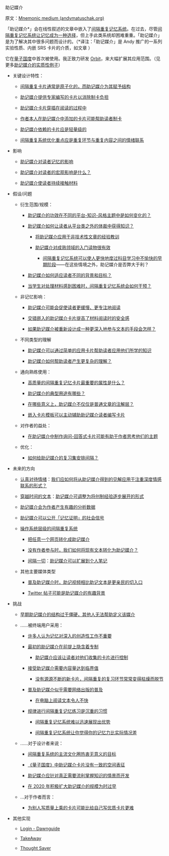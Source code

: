 助记媒介

原文：[Mnemonic medium (andymatuschak.org)](https://notes.andymatuschak.org/z4rRX3qwSSJRsEkdXKwH2shamgHNeRthrMLiF)

「助记媒介*」会在线性叙述的文章中嵌入了[间隔重复记忆系统](https://notes.andymatuschak.org/z4eXdSMJFv2qVGXSUEKH4vdcHBrLHcFY1ZGfC)。在过去，尽管[间隔重复记忆系统让记忆成为一种选择](https://notes.andymatuschak.org/z4bR1HVvDUhMXDm5SJB4Tiw4xGbrm9AfXWgbc)，但上手此类系统却困难重重。「助记媒介」是为了解决其中很多问题而设计的。（*译注：「助记媒介」是 Andy 推广的一系列实验性质、内嵌 SRS 卡片的介质，如文章 ）

它在[量子国度](https://notes.andymatuschak.org/z2fBHADWa93EZTuNzuww7V3Vi587ZyZ4FHTHm)中首次被使用。我正致力研发 [Orbit](https://notes.andymatuschak.org/z72ioKyd4X48WndtAsfkhnKwsD8o5PaaT384o)，来大幅扩展其应用范围。（见更多[助记媒介的实质性例子](https://notes.andymatuschak.org/zDmYvwSyN9YRv5HgDYwX19C28jC9qZ5qiMJ)）

- 关键设计特性：

  - [间隔重复卡片通常是原子化的，而助记媒介为其赋予结构](https://notes.andymatuschak.org/z5YjgWTaYfhWLrEbysgmDfFRcZ1yxgLeBeZac)

  - [助记媒介提供专家编写的卡片以消除制卡负担](https://notes.andymatuschak.org/z8ASeF682pSQ3feo8LHpLzk3u3SNpVUgNxMAU)

  - [助记媒介卡片穿插在阅读的过程中](https://notes.andymatuschak.org/zE1sr3TTDoEJut4hgai2w6qFUwBYHSkk7no)

  - [作者本人在助记媒介中添加的卡片可能帮助读者制卡](https://notes.andymatuschak.org/z4j3bcyJfBzGdpEoQje9gaVeECfsZFgMEhBNL)

  - [助记媒介依赖的卡片应是轻量级的](https://notes.andymatuschak.org/z7U6zXNGgTz1aEpRDUe6eMxotrhK4tmgprcxh)

  - [间隔重复系统优化重点应是重复环节与重复内容之间的情绪联系](https://notes.andymatuschak.org/z64si3kA3bkCgz3Bsr5YNWsAAQUR2pmXab63T)

- 影响

  - [助记媒介对读者记忆的影响](https://notes.andymatuschak.org/zt1TyUANyt84UkQVBJjWEGZ3JUd2HP92r65)

  - [助记媒介对读者的宏观影响是什么？](https://notes.andymatuschak.org/z5yKJEmSVZvRr6Q5kDdKeCEt9aqCjo2hQwNcm)

  - [助记媒介使读者持续接触材料](https://notes.andymatuschak.org/z7tjqSxGsJ53tXsGkRpchsECWcMsW3sFUw86U)

- 假设/问题

  - 衍生范围/规模：

    - [助记媒介的功效在不同的平台-知识-风格主题中是如何变化的？](https://notes.andymatuschak.org/z8U56PQX9kwhMi97wnQRCByvqXAM4azb9UP6h)

    - [助记媒介如何让读者从平台类之外的体裁中获得知识？](https://notes.andymatuschak.org/z57S2Fte6gAnnM1gCS2nHpH7NYAiXD8KeDfvZ)

      - [将助记媒介应用于非技术性文章的经验教训](https://notes.andymatuschak.org/ztWkeRtP1VRttCcrGPmDH6trs3vobziJMHT)

      - [助记媒介对成熟领域的入门读物很有效](https://notes.andymatuschak.org/zY1nxKoZCJmCd6EpMxzWHwmCyiQUG7nX17Z)

        - [间隔重复记忆系统可以使人更快地度过科目学习中不愉快的早期阶段](https://notes.andymatuschak.org/z36hoKonZMF93rY34goQhyFLfnTfHmSwBzNYs)——在这些情境之外，助记媒介是否弊大于利？

    - [助记媒介如何适应读者不同的背景和目标？](https://notes.andymatuschak.org/z287gqhS79WChEm7zRiB5vcuVAXYCnn3GCXv)

    - [当学生对处理材料感到困难时，间隔重复记忆系统会如何干预？](https://notes.andymatuschak.org/z432Vjppz3bY9z3NWhrY9f6Co2Jp5DFBGeLGo)

  - 非记忆影响：

    - [助记媒介可能会促使读者更缓慢、更专注地阅读](https://notes.andymatuschak.org/z7W1Zr7wEGptA3bFYwwaPbCFLBo54xXmQLQdK)

    - [交错嵌入的助记媒介卡片提高了材料阅读时的安全感](https://notes.andymatuschak.org/z2TCHSDXHpLAH7137LZ5zZjcRVepwtrMVLpk)

    - [如果助记媒介被重新设计成一种更深入地参与文本的手段会怎样？](https://notes.andymatuschak.org/z8ByVmn3qYHQmkzLRGN1958M1aYLZ2yzLbvGs)

  - 不同类型的理解

    - [助记媒介可以通过简单的应用卡片帮助读者应用他们所学的知识](https://notes.andymatuschak.org/z6Y8xDS2AJyE1d34X99y14Sk1A7YCNas5kFjA)

    - [助记媒介如何帮助读者产生更复杂的理解？](https://notes.andymatuschak.org/z7RgD27WGTZmhHEvEeYcZXAZQwPT8QZ6Ee8xQ)

  - 通向熟练使用：

    - [高质量的间隔重复记忆卡片最重要的属性是什么？](https://notes.andymatuschak.org/z42J1vxsMjhkdbrqVfoqjiEesSzfaEqurBtoJ)

    - [助记媒介的典型用途有哪些？](https://notes.andymatuschak.org/z57n4zZZ61isUYuLafL9Df4SGErKGNawH9cMj)

    - [在哪些意义上，助记媒介不仅仅是普通文章的注解层？](https://notes.andymatuschak.org/z2EpuLdwnh6jiC2nKQJdqaSiZ1BodNUHATbN)

    - [嵌入卡片模板可以主动辅助助记媒介读者编写卡片](https://notes.andymatuschak.org/z2GSNFzS3TRYHW1UGQhay6Y4J16BVRSwsjWZ)

  - 对作者的益处：

    - [在助记媒介中制作询问-回答式卡片可能有助于作者思考他们的主题](https://notes.andymatuschak.org/z5NRACdMmrg8YjKmcjse5zkrUCj4fvhmH1W8h)

  - 优化：

    - [如何给助记媒介的复习集安排间隔？](https://notes.andymatuschak.org/z2HvBwx8Uqr7ErLp28oTuiKebTYy3RaRgv4B7)

- 未来的方向

  - [认真对待情绪](https://notes.andymatuschak.org/zWiPabJxBUe2LyKaegZRLNQYAE653PXewkhU)：[我们应如何将从助记媒介得到的见解应用于注重深度情感联系的形式？](https://notes.andymatuschak.org/z6kCeJmanzXswfjDoushes6JT5yRELWmVB76g)

  - [穿越时间的文本](https://notes.andymatuschak.org/z73hGbYFm7bjV3yYwK29MvbBZEcwK6kWyduqV)：[助记媒介可调整为将创制经验逐步展开的形式](https://notes.andymatuschak.org/zvzwYeFU3Au4Ya2uVh2k3BUu8udZB7NSrAdL)

  - [助记媒介会为作者产生有趣的分析数据](https://notes.andymatuschak.org/z7ScFsA78anNe6XCpUj76bzLn1GJk7SqQR1ZH)

  - [助记媒介可以公开「记忆证明」的社会信号](https://notes.andymatuschak.org/z6pxak95T6Kv8DPfzJULEymSjD4NCoNyPdsJa)

  - [操作系统层级的间隔重复系统](https://notes.andymatuschak.org/z36iMKLe4CDAXdtLSJD4Z6qPPFUS8ZXymUk3i)

    - [把任意一个网页转化成助记媒介](https://notes.andymatuschak.org/z2hABbXxq3dz9XQ6bWrqLyModyC5EC2MXxNA)

    - [没有作者参与时，我们如何将现有文本转化为助记媒介？](https://notes.andymatuschak.org/zvG5X4scr9mGCnR52dtkPGeHLBUntANhBvf)

    - [间隔一切](https://notes.andymatuschak.org/z59aJSjgqr4B1k1ofoE7ZBF2dv8MeJ1Drf4TQ)：[助记媒介可以扩展到个人笔记](https://notes.andymatuschak.org/z5ARNXtS5VxteskEW91S1yYTgAcLABNXsZuJE)

  - 其他主要媒体类型

    - [普及助记媒介时，助记视频相比助记文本是更亲民的切入口](https://notes.andymatuschak.org/z2Pod81MW2WbpH32H5jNHzfgG8rCUf6g3Rs9)

    - [Twitter 帖子可能是助记媒介的有趣背景](https://notes.andymatuschak.org/z4rDaiTpdFf2nmTEuHyyR8RfQWaMZn5gRtxcb)

- 挑战

  - [早期助记媒介的结构过于僵硬，其他人无法帮助定义该媒介](https://notes.andymatuschak.org/z2dofYEWs9Cqu8VDHFHamdNypw83yAZifz53)

  - ......被终端用户采用：

    - [许多人认为记忆对深入的创造性工作不重要](https://notes.andymatuschak.org/zD5zaKmvTFAAL3PTJGWzkAQr6CtoBCdoXBpM)

    - [最初的助记媒介在前提上隐含着专制](https://notes.andymatuschak.org/z2SaePptX2K1sudevrMYrjaqP7ZBRLs82iSv)

      - [助记媒介应该让读者对他们收集的卡片进行控制](https://notes.andymatuschak.org/z3XqmAYKcD411jZgBik9oyXgcrarXycADWVeh)

    - [接受助记媒介需要内容量达到临界值](https://notes.andymatuschak.org/z8jqDGL4iG67Twoe9XHH76D1Xd32YKs2P4xYp)

      - [没有源源不断的新卡片，间隔重复的复习环节常常变得枯燥而脱节](https://notes.andymatuschak.org/z4hNAfe6TrqjxCydF3CaAVn1svaqiu86JFVBz)

    - [普及助记媒介似乎需要网络出版的普及](https://notes.andymatuschak.org/zLbzDQF4MLSUEgDKu16i2h9q1ea8jC5crTV)

      - [在电脑上阅读文本令人不快](https://notes.andymatuschak.org/z7yjjydTNu3bujTeFc7Hey1iFbz513SnN6oss)

    - [规律进行间隔重复记忆练习是沉重的习惯](https://notes.andymatuschak.org/zyk3ZCEVSB4Zwej3Xd4CJ2g1FynRFTZGJpQN)

      - [间隔重复记忆系统难以迅速展现出优势](https://notes.andymatuschak.org/z2evK9drA5aJp4tHcXgV4Pri6GAnEyWyb4YwS)

      - [间隔重复记忆系统让你觉得你的记忆力比实际情况差](https://notes.andymatuschak.org/z4vCGd9Gt715AXtqTXxoKjrEawbvT9o9NA6DC)

  - ......对于设计者来说：

    - [间隔重复系统的主流文化圈热衷无意义的目标](https://notes.andymatuschak.org/z7i9vs1MyadFaSkGBSwLVsfsQ5UEdN5aS2v9J)

    - [《量子国度》中助记媒介卡片没有一致的空间表征](https://notes.andymatuschak.org/z3wZ7ebhYtWDJS2cSgoER2nZwMz2Zpc2pVAYz)

    - [助记媒介应针对真正需要流利掌握知识的情景而开发](https://notes.andymatuschak.org/zLVJdDJ7jahsFYfTRU7LKbxsMYdpZWUbKB6)

    - [在 2020 年积极扩大助记媒介的规模为时过早](https://notes.andymatuschak.org/zjrts41M36NpjJkj14tTdToSr8gtsWnwQ5A6)

  - ...对于作者而言：

    - [为别人写质量上乘的卡片可能比给自己写优质卡片更难](https://notes.andymatuschak.org/z3VMP8i1HKdfn1nr9kB8zqTqGwVexnWx4R3s7)

- 其他实现

  - [Login - Dawnguide](https://dawnguide.com/home)

  - [TakeAway](https://notes.andymatuschak.org/zqnmsJ4oFpiN9tGXSBS8YbfXA3zhLy5jupq)

  - [Thought Saver](https://notes.andymatuschak.org/zBM4qbJhN1XA4wBpDCj2fonXiz4sgQFe4YR)